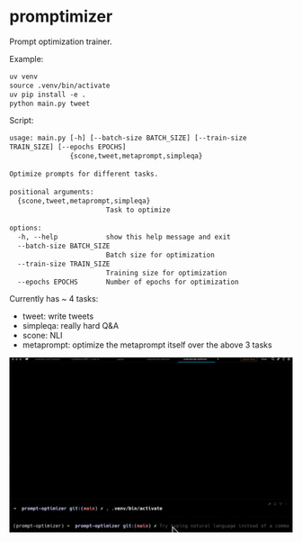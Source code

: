 # promptimizer

Prompt optimization trainer.

Example:

```shell
uv venv
source .venv/bin/activate
uv pip install -e .
python main.py tweet
```

Script:

```shell
usage: main.py [-h] [--batch-size BATCH_SIZE] [--train-size TRAIN_SIZE] [--epochs EPOCHS]
               {scone,tweet,metaprompt,simpleqa}

Optimize prompts for different tasks.

positional arguments:
  {scone,tweet,metaprompt,simpleqa}
                        Task to optimize

options:
  -h, --help            show this help message and exit
  --batch-size BATCH_SIZE
                        Batch size for optimization
  --train-size TRAIN_SIZE
                        Training size for optimization
  --epochs EPOCHS       Number of epochs for optimization
```

Currently has ~ 4 tasks:

- tweet: write tweets
- simpleqa: really hard Q&A
- scone: NLI
- metaprompt: optimize the metaprompt itself over the above 3 tasks

![run](./static/optimizer.gif)
